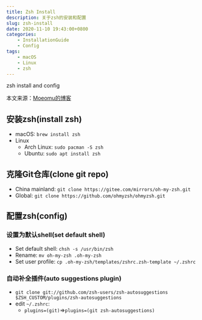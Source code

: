 ```yaml
---
title: Zsh Install
description: 关于zsh的安装和配置
slug: zsh-install
date: 2020-11-10 19:43:00+0800
categories:
    - InstallationGuide
    - Config
tags:
    - macOS
    - Linux
    - zsh
---
```

 
zsh install and config

本文来源：[Moeomu的博客](/p/zsh-install/)

## 安装zsh(install zsh)

- macOS: `brew install zsh`
- Linux
  - Arch Linux: `sudo pacman -S zsh`
  - Ubuntu: `sudo apt install zsh`

## 克隆Git仓库(clone git repo)

- China mainland: `git clone https://gitee.com/mirrors/oh-my-zsh.git`
- Global: `git clone https://github.com/ohmyzsh/ohmyzsh.git`

## 配置zsh(config)

### 设置为默认shell(set default shell)

- Set default shell: `chsh -s /usr/bin/zsh`
- Rename: `mv oh-my-zsh .oh-my-zsh`
- Set user profile: `cp .oh-my-zsh/templates/zshrc.zsh-template ~/.zshrc`

### 自动补全插件(auto suggestions plugin)

- `git clone git://github.com/zsh-users/zsh-autosuggestions $ZSH_CUSTOM/plugins/zsh-autosuggestions`
- edit `~/.zshrc`:
  - `plugins=(git)`=>`plugins=(git zsh-autosuggestions)`